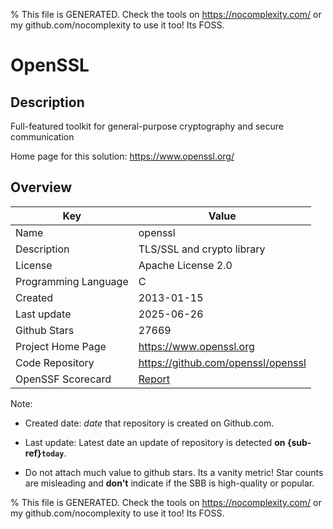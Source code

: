 
% This file is GENERATED. Check the tools on https://nocomplexity.com/ or my github.com/nocomplexity to use it too! Its FOSS. 

# OpenSSL

## Description 

Full-featured toolkit for general-purpose cryptography and secure communication

Home page for this solution: https://www.openssl.org/ 

## Overview 

| Key | Value |
| --- | --- |
| Name | openssl |
| Description | TLS/SSL and crypto library |
| License | Apache License 2.0 |
| Programming Language | C |
| Created | 2013-01-15 |
| Last update | 2025-06-26 |
| Github Stars | 27669 |
| Project Home Page | https://www.openssl.org |
| Code Repository | https://github.com/openssl/openssl |
| OpenSSF Scorecard | [Report](https://securityscorecards.dev/viewer/?uri=github.com/openssl/openssl) |

Note:
 - Created date: *date* that repository is created on Github.com. 

- Last update: Latest date an update of repository is detected **on {sub-ref}`today`**. 

- Do not attach much value to github stars. Its a vanity metric! Star counts are misleading and 
**don't** indicate if the SBB is high-quality or popular.

% This file is GENERATED. Check the tools on https://nocomplexity.com/ or my github.com/nocomplexity to use it too! Its FOSS. 

